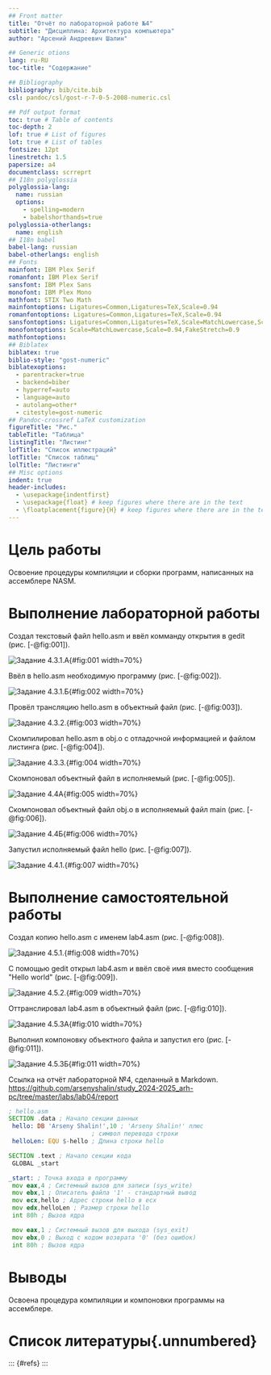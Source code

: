 ```yaml
---
## Front matter
title: "Отчёт по лабораторной работе №4"
subtitle: "Дисциплина: Архитектура компьютера"
author: "Арсений Андреевич Шалин"

## Generic otions
lang: ru-RU
toc-title: "Содержание"

## Bibliography
bibliography: bib/cite.bib
csl: pandoc/csl/gost-r-7-0-5-2008-numeric.csl

## Pdf output format
toc: true # Table of contents
toc-depth: 2
lof: true # List of figures
lot: true # List of tables
fontsize: 12pt
linestretch: 1.5
papersize: a4
documentclass: scrreprt
## I18n polyglossia
polyglossia-lang:
  name: russian
  options:
	- spelling=modern
	- babelshorthands=true
polyglossia-otherlangs:
  name: english
## I18n babel
babel-lang: russian
babel-otherlangs: english
## Fonts
mainfont: IBM Plex Serif
romanfont: IBM Plex Serif
sansfont: IBM Plex Sans
monofont: IBM Plex Mono
mathfont: STIX Two Math
mainfontoptions: Ligatures=Common,Ligatures=TeX,Scale=0.94
romanfontoptions: Ligatures=Common,Ligatures=TeX,Scale=0.94
sansfontoptions: Ligatures=Common,Ligatures=TeX,Scale=MatchLowercase,Scale=0.94
monofontoptions: Scale=MatchLowercase,Scale=0.94,FakeStretch=0.9
mathfontoptions:
## Biblatex
biblatex: true
biblio-style: "gost-numeric"
biblatexoptions:
  - parentracker=true
  - backend=biber
  - hyperref=auto
  - language=auto
  - autolang=other*
  - citestyle=gost-numeric
## Pandoc-crossref LaTeX customization
figureTitle: "Рис."
tableTitle: "Таблица"
listingTitle: "Листинг"
lofTitle: "Список иллюстраций"
lotTitle: "Список таблиц"
lolTitle: "Листинги"
## Misc options
indent: true
header-includes:
  - \usepackage{indentfirst}
  - \usepackage{float} # keep figures where there are in the text
  - \floatplacement{figure}{H} # keep figures where there are in the text
---
```


# Цель работы

Освоение процедуры компиляции и сборки программ, написанных на ассемблере NASM.

# Выполнение лабораторной работы

Создал текстовый файл hello.asm и ввёл комманду открытия в gedit  (рис. [-@fig:001]).

![Задание 4.3.1.A](image/4.3.1.A.png){#fig:001 width=70%}

Ввёл в hello.asm необходимую программу (рис. [-@fig:002]).

![Задание 4.3.1.Б](image/4.3.1.B.png){#fig:002 width=70%}

Провёл трансляцию hello.asm в объектный файл (рис. [-@fig:003]).

![Задание 4.3.2.](image/4.3.2.png){#fig:003 width=70%}

Скомпилировал hello.asm в obj.o с отладочной информацией и файлом листинга (рис. [-@fig:004]).

![Задание 4.3.3.](image/4.3.3.png){#fig:004 width=70%}

Скомпоновал объектный файл в исполняемый (рис. [-@fig:005]).

![Задание 4.4А](image/4.4A.png){#fig:005 width=70%}

Скомпоновал объектный файл obj.o в исполняемый файл main (рис. [-@fig:006]).

![Задание 4.4Б](image/4.4B.png){#fig:006 width=70%}

Запустил исполняемый файл hello (рис. [-@fig:007]).

![Задание 4.4.1.](image/4.4.1.png){#fig:007 width=70%}

# Выполнение cамостоятельной работы

Создал копию hello.asm с именем lab4.asm (рис. [-@fig:008]).

![Задание 4.5.1.](image/4.5.1.png){#fig:008 width=70%}

С помощью gedit открыл lab4.asm и ввёл своё имя вместо сообщения "Hello world" (рис. [-@fig:009]).

![Задание 4.5.2.](image/4.5.2.png){#fig:009 width=70%}

Оттранслировал lab4.asm в объектный файл (рис. [-@fig:010]).

![Задание 4.5.3А](image/4.5.3A.png){#fig:010 width=70%}

Выполнил компоновку объектного файла и запустил его (рис. [-@fig:011]).

![Задание 4.5.3Б](image/4.5.3B.png){#fig:011 width=70%}

Ссылка на отчёт лабораторной №4, сделанный в Markdown. <https://github.com/arsenyshalin/study_2024-2025_arh-pc/tree/master/labs/lab04/report>

``` asm
; hello.asm
SECTION .data ; Начало секции данных
 hello: DB 'Arseny Shalin!',10 ; 'Arseny Shalin!' плюс
                       ; символ перевода строки
 helloLen: EQU $-hello ; Длина строки hello

SECTION .text ; Начало секции кода
 GLOBAL _start

_start: ; Точка входа в программу
 mov eax,4 ; Системный вызов для записи (sys_write)
 mov ebx,1 ; Описатель файла '1' - стандартный вывод
 mov ecx,hello ; Адрес строки hello в ecx
 mov edx,helloLen ; Размер строки hello
 int 80h ; Вызов ядра

 mov eax,1 ; Системный вызов для выхода (sys_exit)
 mov ebx,0 ; Выход с кодом возврата '0' (без ошибок)
 int 80h ; Вызов ядра
```

# Выводы

Освоена процедура компиляции и компоновки программы на ассемблере.

# Список литературы{.unnumbered}

::: {#refs}
:::
